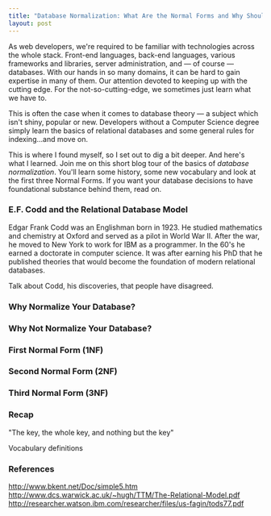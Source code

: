 ```yaml
---
title: "Database Normalization: What Are the Normal Forms and Why Should I Care?"
layout: post
---
```


As web developers, we're required to be familiar with technologies across the whole stack. Front-end languages, back-end languages, various frameworks and libraries, server administration, and &mdash; of course &mdash; databases. With our hands in so many domains, it can be hard to gain expertise in many of them. Our attention devoted to keeping up with the cutting edge. For the not-so-cutting-edge, we sometimes just learn what we have to.

This is often the case when it comes to database theory &mdash; a subject which isn't shiny, popular or new. Developers without a Computer Science degree simply learn the basics of relational databases and some general rules for indexing...and move on.

This is where I found myself, so I set out to dig a bit deeper. And here's what I learned. Join me on this short blog tour of the basics of *database normalization*. You'll learn some history, some new vocabulary and look at the first three Normal Forms. If you want your database decisions to have foundational substance behind them, read on.

### E.F. Codd and the Relational Database Model

Edgar Frank Codd was an Englishman born in 1923. He studied mathematics and chemistry at Oxford and served as a pilot in World War II. After the war, he moved to New York to work for IBM as a programmer. In the 60's he earned a doctorate in computer science. It was after earning his PhD that he published theories that would become the foundation of modern relational databases.

Talk about Codd, his discoveries, that people have disagreed.

### Why Normalize Your Database?

### Why Not Normalize Your Database?

### First Normal Form (1NF)

### Second Normal Form (2NF)

### Third Normal Form (3NF)

### Recap

"The key, the whole key, and nothing but the key"

Vocabulary definitions

### References

http://www.bkent.net/Doc/simple5.htm
http://www.dcs.warwick.ac.uk/~hugh/TTM/The-Relational-Model.pdf
http://researcher.watson.ibm.com/researcher/files/us-fagin/tods77.pdf
